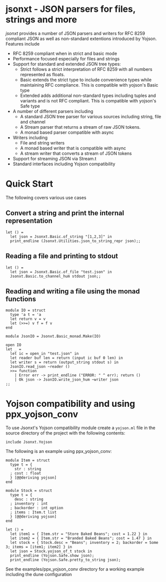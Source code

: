 # jsonxt - JSON parsers for files, strings and more

*jsonxt* provides a number of JSON parsers and writers for
RFC 8259 compliant JSON as well as non-standard extentions
introduced by Yojson.  Features include

* RFC 8259 compliant when in strict and basic mode
* Performance focused especially for files and strings
* Support for standard and extended JSON tree types:
  * Strict follows a strict interpretation of RFC 8259 with all
    numbers represented as floats.
  * Basic extends the strict type to include convenience types while maintaining
    RFC compliance.  This is compatible with yojson's Basic type
  * Extended adds additional non-standard types including tuples and variants
    and is not RFC compliant. This is compatible with yojson's Safe type
* A number of different parsers including
  * A standard JSON tree parser for various sources including string, file and channel
  * A Stream parser that returns a stream of raw JSON tokens.
  * A monad based parser compatible with async
* Writers including
  * File and string writers
  * A monad based writer that is compatible with async
  * A stream writer that converts a stream of JSON tokens
* Support for streaming JSON via Stream.t
* Standard interfaces including Yojson compatibility

# Quick Start
The following covers various use cases

## Convert a string and print the internal representation

```
let () =
  let json = Jsonxt.Basic.of_string "[1,2,3]" in
  print_endline (Jsonxt.Utilities.json_to_string_repr json);;
```

## Reading a file and printing to stdout

```
let () = 
  let json = Jsonxt.Basic.of_file "test.json" in
  Jsonxt.Basic.to_channel_hum stdout json;;
```

## Reading and writing a file using the monad functions

```
module IO = struct
  type 'a t = 'a
  let return v = v
  let (>>=) v f = f v
end

module JsonIO = Jsonxt.Basic_monad.Make(IO)

open IO
let _ =
  let ic = open_in "test.json" in
  let reader buf len = return (input ic buf 0 len) in
  let writer s = return (output_string stdout s) in
  JsonIO.read_json ~reader ()
  >>= function
    | Error err -> print_endline ("ERROR: " ^ err); return ()
    | Ok json -> JsonIO.write_json_hum ~writer json
;;
```

# Yojson compatibility and using ppx\_yojson\_conv
To use Jsonxt's Yojson compatibility module create a `yojson.ml` file in
the source directory of the project with the following contents:

```
include Jsonxt.Yojson
```

The following is an example using ppx\_yojson\_conv:

```
module Item = struct
  type t = {
    str : string
  ; cost : float
  } [@@deriving yojson]
end

module Stock = struct
  type t = {
    desc : string
  ; inventory : int
  ; backorder : int option
  ; items : Item.t list
  } [@@deriving yojson]
end

let () =
  let item1 = { Item.str = "Store Baked Beans"; cost = 1.22 } in
  let item2 = { Item.str = "Branded Baked Beans"; cost = 1.47 } in
  let stock = { Stock.desc = "Beans"; inventory = 2; backorder = Some 3; items = [item1; item2] } in
  let json = Stock.yojson_of_t stock in
  print_endline (Yojson.Safe.show json);
  print_endline (Yojson.Safe.pretty_to_string json);
```

See the examples/ppx\_yojson\_conv directory for a working example including the dune configuration
